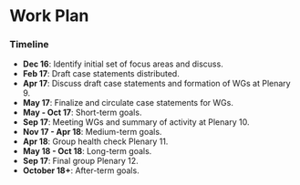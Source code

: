 # Work Plan

### Timeline

- **Dec 16**: Identify initial set of focus areas and discuss.
- **Feb 17**: Draft case statements distributed.
- **Apr 17**: Discuss draft case statements and formation of WGs at Plenary 9.
- **May 17**: Finalize and circulate case statements for WGs.
- **May - Oct 17**: Short-term goals.
- **Sep 17**: Meeting WGs and summary of activity at Plenary 10.
- **Nov 17 - Apr 18**: Medium-term goals.
- **Apr 18**: Group health check Plenary 11.
- **May 18 - Oct 18**: Long-term goals.
- **Sep 17**: Final group Plenary 12.
- **October 18+**: After-term goals.

